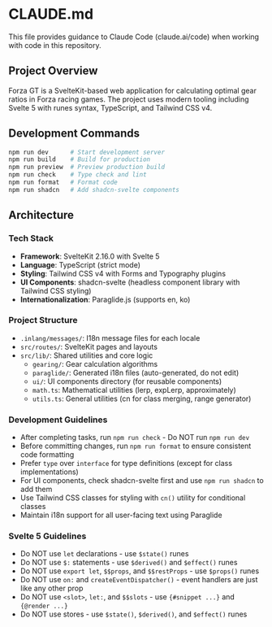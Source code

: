 # CLAUDE.md

This file provides guidance to Claude Code (claude.ai/code) when working with code in this repository.

## Project Overview

Forza GT is a SvelteKit-based web application for calculating optimal gear ratios in Forza racing games. The project uses modern tooling including Svelte 5 with runes syntax, TypeScript, and Tailwind CSS v4.

## Development Commands

```bash
npm run dev      # Start development server
npm run build    # Build for production
npm run preview  # Preview production build
npm run check    # Type check and lint
npm run format   # Format code
npm run shadcn   # Add shadcn-svelte components
```

## Architecture

### Tech Stack

- **Framework**: SvelteKit 2.16.0 with Svelte 5
- **Language**: TypeScript (strict mode)
- **Styling**: Tailwind CSS v4 with Forms and Typography plugins
- **UI Components**: shadcn-svelte (headless component library with Tailwind CSS styling)
- **Internationalization**: Paraglide.js (supports en, ko)

### Project Structure

- `.inlang/messages/`: I18n message files for each locale
- `src/routes/`: SvelteKit pages and layouts
- `src/lib/`: Shared utilities and core logic
    - `gearing/`: Gear calculation algorithms
    - `paraglide/`: Generated i18n files (auto-generated, do not edit)
    - `ui/`: UI components directory (for reusable components)
    - `math.ts`: Mathematical utilities (lerp, expLerp, approximately)
    - `utils.ts`: General utilities (cn for class merging, range generator)

### Development Guidelines

- After completing tasks, run `npm run check` - Do NOT run `npm run dev`
- Before committing changes, run `npm run format` to ensure consistent code formatting
- Prefer `type` over `interface` for type definitions (except for class implementations)
- For UI components, check shadcn-svelte first and use `npm run shadcn` to add them
- Use Tailwind CSS classes for styling with `cn()` utility for conditional classes
- Maintain i18n support for all user-facing text using Paraglide

### Svelte 5 Guidelines

- Do NOT use `let` declarations - use `$state()` runes
- Do NOT use `$:` statements - use `$derived()` and `$effect()` runes
- Do NOT use `export let`, `$$props`, and `$$restProps` - use `$props()` runes
- Do NOT use `on:` and `createEventDispatcher()` - event handlers are just like any other prop
- Do NOT use `<slot>`, `let:`, and `$$slots` - use `{#snippet ...}` and `{@render ...}`
- Do NOT use stores - use `$state()`, `$derived()`, and `$effect()` runes

